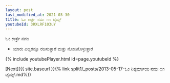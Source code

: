 ```yaml
---
layout: post
last_modified_at: 2021-03-30
title: ಓಂ ಕಾರ್ತ್ರೆ ನಮಃ ೧೧ ಟೈಮ್ಸ್
youtubeId: 3RXLRF103uY
---
```

 
 
 ಓಂ ಕಾರ್ತ್ರೆ ನಮಃ  
 
 -  ಯಾರು ಎಲ್ಲರನ್ನೂ ರಚಿಸುತ್ತಾರೆ ಮತ್ತು ನೋಡಿಕೊಳ್ಳುತ್ತಾರೆ 
 
  
 
  
 
 
 
 
 
 


{% include youtubePlayer.html id=page.youtubeId %}
 
[Next]({{ site.baseurl }}{% link  split1/_posts/2013-05-17-ಓಂ ನಿಶ್ಕರ್ಮಾಯ ನಮಃ ೧೧ ಟೈಮ್ಸ್.md%})
 
